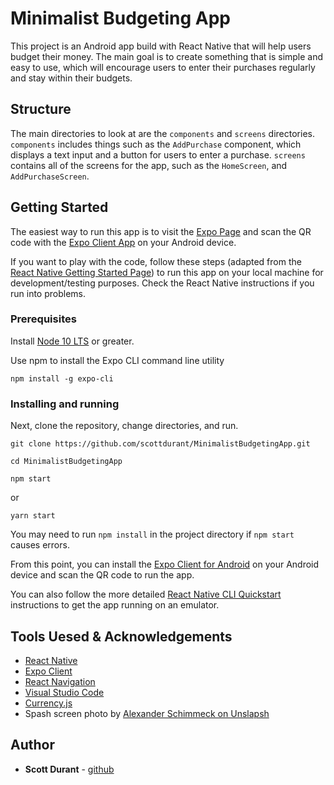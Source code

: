 # Minimalist Budgeting App

This project is an Android app build with React Native that will help users budget their money. The main goal is to create something that is simple and
easy to use, which will encourage users to enter their purchases regularly and stay within their budgets.

## Structure
The main directories to look at are the `components` and `screens` directories. `components` includes things such as the `AddPurchase` component, which displays a text input and a button for users to enter a purchase. `screens` contains all of the screens for the app, such as the `HomeScreen`, and `AddPurchaseScreen`. 

## Getting Started
The easiest way to run this app is to visit the [Expo Page](https://expo.io/@scottd/MinimalistBudgetingApp) and scan the QR code with the [Expo Client App](https://expo.io/tools) on your Android device.

If you want to play with the code, follow these steps (adapted from the [React Native Getting Started Page](https://reactnative.dev/docs/getting-started)) to run this app on your local machine for development/testing purposes. Check the React Native instructions if you run into problems.


### Prerequisites

Install [Node 10 LTS](https://nodejs.org/en/download/) or greater.

Use npm to install the Expo CLI command line utility

```
npm install -g expo-cli
```



### Installing and running

Next, clone the repository, change directories, and run. 

```
git clone https://github.com/scottdurant/MinimalistBudgetingApp.git
```

```
cd MinimalistBudgetingApp
```

```
npm start
```
or
```
yarn start
```

You may need to run `npm install` in the project directory if `npm start` causes errors. 

From this point, you can install the [Expo Client for Android](https://expo.io/tools#client) on your Android device and scan the QR code to run the app.

You can also follow the more detailed [React Native CLI Quickstart](https://reactnative.dev/docs/getting-started) instructions to get the app running on an emulator. 



## Tools Uesed & Acknowledgements

* [React Native](https://reactnative.dev/)
* [Expo Client](https://expo.io/tools)
* [React Navigation](https://reactnavigation.org/)
* [Visual Studio Code](https://code.visualstudio.com/)
* [Currency.js](https://currency.js.org/)
* Spash screen photo by [Alexander Schimmeck on Unslapsh](https://unsplash.com/@alschim)

## Author

* **Scott Durant** - [github](https://github.com/scottdurant)